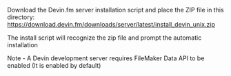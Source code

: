 Download the Devin.fm server installation script and place the ZIP file in this directory:
https://download.devin.fm/downloads/server/latest/install_devin_unix.zip

The install script will recognize the zip file and prompt the automatic installation

Note - A Devin development server requires FileMaker Data API to be enabled (It is enabled by default)